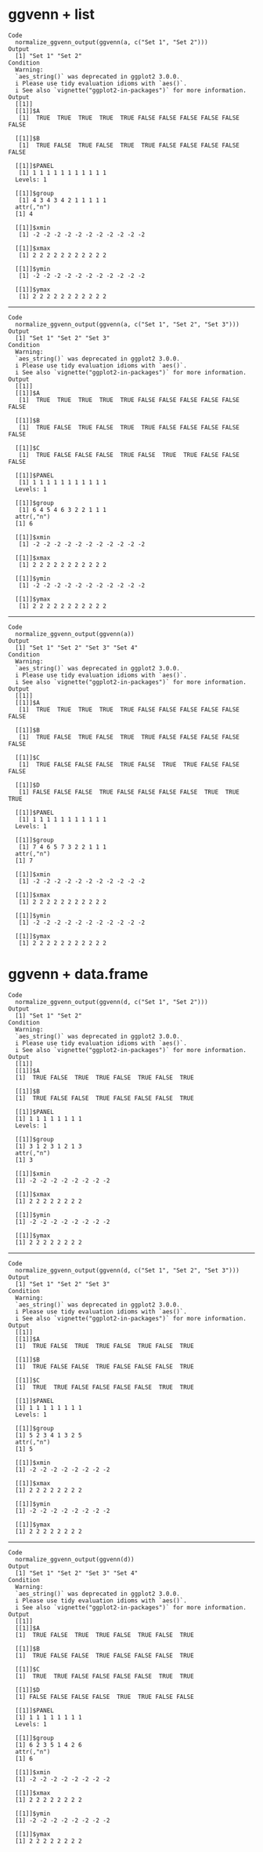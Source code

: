 # ggvenn + list

    Code
      normalize_ggvenn_output(ggvenn(a, c("Set 1", "Set 2")))
    Output
      [1] "Set 1" "Set 2"
    Condition
      Warning:
      `aes_string()` was deprecated in ggplot2 3.0.0.
      i Please use tidy evaluation idioms with `aes()`.
      i See also `vignette("ggplot2-in-packages")` for more information.
    Output
      [[1]]
      [[1]]$A
       [1]  TRUE  TRUE  TRUE  TRUE  TRUE FALSE FALSE FALSE FALSE FALSE FALSE
      
      [[1]]$B
       [1]  TRUE FALSE  TRUE FALSE  TRUE  TRUE FALSE FALSE FALSE FALSE FALSE
      
      [[1]]$PANEL
       [1] 1 1 1 1 1 1 1 1 1 1 1
      Levels: 1
      
      [[1]]$group
       [1] 4 3 4 3 4 2 1 1 1 1 1
      attr(,"n")
      [1] 4
      
      [[1]]$xmin
       [1] -2 -2 -2 -2 -2 -2 -2 -2 -2 -2 -2
      
      [[1]]$xmax
       [1] 2 2 2 2 2 2 2 2 2 2 2
      
      [[1]]$ymin
       [1] -2 -2 -2 -2 -2 -2 -2 -2 -2 -2 -2
      
      [[1]]$ymax
       [1] 2 2 2 2 2 2 2 2 2 2 2
      
      

---

    Code
      normalize_ggvenn_output(ggvenn(a, c("Set 1", "Set 2", "Set 3")))
    Output
      [1] "Set 1" "Set 2" "Set 3"
    Condition
      Warning:
      `aes_string()` was deprecated in ggplot2 3.0.0.
      i Please use tidy evaluation idioms with `aes()`.
      i See also `vignette("ggplot2-in-packages")` for more information.
    Output
      [[1]]
      [[1]]$A
       [1]  TRUE  TRUE  TRUE  TRUE  TRUE FALSE FALSE FALSE FALSE FALSE FALSE
      
      [[1]]$B
       [1]  TRUE FALSE  TRUE FALSE  TRUE  TRUE FALSE FALSE FALSE FALSE FALSE
      
      [[1]]$C
       [1]  TRUE FALSE FALSE FALSE  TRUE FALSE  TRUE  TRUE FALSE FALSE FALSE
      
      [[1]]$PANEL
       [1] 1 1 1 1 1 1 1 1 1 1 1
      Levels: 1
      
      [[1]]$group
       [1] 6 4 5 4 6 3 2 2 1 1 1
      attr(,"n")
      [1] 6
      
      [[1]]$xmin
       [1] -2 -2 -2 -2 -2 -2 -2 -2 -2 -2 -2
      
      [[1]]$xmax
       [1] 2 2 2 2 2 2 2 2 2 2 2
      
      [[1]]$ymin
       [1] -2 -2 -2 -2 -2 -2 -2 -2 -2 -2 -2
      
      [[1]]$ymax
       [1] 2 2 2 2 2 2 2 2 2 2 2
      
      

---

    Code
      normalize_ggvenn_output(ggvenn(a))
    Output
      [1] "Set 1" "Set 2" "Set 3" "Set 4"
    Condition
      Warning:
      `aes_string()` was deprecated in ggplot2 3.0.0.
      i Please use tidy evaluation idioms with `aes()`.
      i See also `vignette("ggplot2-in-packages")` for more information.
    Output
      [[1]]
      [[1]]$A
       [1]  TRUE  TRUE  TRUE  TRUE  TRUE FALSE FALSE FALSE FALSE FALSE FALSE
      
      [[1]]$B
       [1]  TRUE FALSE  TRUE FALSE  TRUE  TRUE FALSE FALSE FALSE FALSE FALSE
      
      [[1]]$C
       [1]  TRUE FALSE FALSE FALSE  TRUE FALSE  TRUE  TRUE FALSE FALSE FALSE
      
      [[1]]$D
       [1] FALSE FALSE FALSE  TRUE FALSE FALSE FALSE FALSE  TRUE  TRUE  TRUE
      
      [[1]]$PANEL
       [1] 1 1 1 1 1 1 1 1 1 1 1
      Levels: 1
      
      [[1]]$group
       [1] 7 4 6 5 7 3 2 2 1 1 1
      attr(,"n")
      [1] 7
      
      [[1]]$xmin
       [1] -2 -2 -2 -2 -2 -2 -2 -2 -2 -2 -2
      
      [[1]]$xmax
       [1] 2 2 2 2 2 2 2 2 2 2 2
      
      [[1]]$ymin
       [1] -2 -2 -2 -2 -2 -2 -2 -2 -2 -2 -2
      
      [[1]]$ymax
       [1] 2 2 2 2 2 2 2 2 2 2 2
      
      

# ggvenn + data.frame

    Code
      normalize_ggvenn_output(ggvenn(d, c("Set 1", "Set 2")))
    Output
      [1] "Set 1" "Set 2"
    Condition
      Warning:
      `aes_string()` was deprecated in ggplot2 3.0.0.
      i Please use tidy evaluation idioms with `aes()`.
      i See also `vignette("ggplot2-in-packages")` for more information.
    Output
      [[1]]
      [[1]]$A
      [1]  TRUE FALSE  TRUE  TRUE FALSE  TRUE FALSE  TRUE
      
      [[1]]$B
      [1]  TRUE FALSE FALSE  TRUE FALSE FALSE FALSE  TRUE
      
      [[1]]$PANEL
      [1] 1 1 1 1 1 1 1 1
      Levels: 1
      
      [[1]]$group
      [1] 3 1 2 3 1 2 1 3
      attr(,"n")
      [1] 3
      
      [[1]]$xmin
      [1] -2 -2 -2 -2 -2 -2 -2 -2
      
      [[1]]$xmax
      [1] 2 2 2 2 2 2 2 2
      
      [[1]]$ymin
      [1] -2 -2 -2 -2 -2 -2 -2 -2
      
      [[1]]$ymax
      [1] 2 2 2 2 2 2 2 2
      
      

---

    Code
      normalize_ggvenn_output(ggvenn(d, c("Set 1", "Set 2", "Set 3")))
    Output
      [1] "Set 1" "Set 2" "Set 3"
    Condition
      Warning:
      `aes_string()` was deprecated in ggplot2 3.0.0.
      i Please use tidy evaluation idioms with `aes()`.
      i See also `vignette("ggplot2-in-packages")` for more information.
    Output
      [[1]]
      [[1]]$A
      [1]  TRUE FALSE  TRUE  TRUE FALSE  TRUE FALSE  TRUE
      
      [[1]]$B
      [1]  TRUE FALSE FALSE  TRUE FALSE FALSE FALSE  TRUE
      
      [[1]]$C
      [1]  TRUE  TRUE FALSE FALSE FALSE FALSE  TRUE  TRUE
      
      [[1]]$PANEL
      [1] 1 1 1 1 1 1 1 1
      Levels: 1
      
      [[1]]$group
      [1] 5 2 3 4 1 3 2 5
      attr(,"n")
      [1] 5
      
      [[1]]$xmin
      [1] -2 -2 -2 -2 -2 -2 -2 -2
      
      [[1]]$xmax
      [1] 2 2 2 2 2 2 2 2
      
      [[1]]$ymin
      [1] -2 -2 -2 -2 -2 -2 -2 -2
      
      [[1]]$ymax
      [1] 2 2 2 2 2 2 2 2
      
      

---

    Code
      normalize_ggvenn_output(ggvenn(d))
    Output
      [1] "Set 1" "Set 2" "Set 3" "Set 4"
    Condition
      Warning:
      `aes_string()` was deprecated in ggplot2 3.0.0.
      i Please use tidy evaluation idioms with `aes()`.
      i See also `vignette("ggplot2-in-packages")` for more information.
    Output
      [[1]]
      [[1]]$A
      [1]  TRUE FALSE  TRUE  TRUE FALSE  TRUE FALSE  TRUE
      
      [[1]]$B
      [1]  TRUE FALSE FALSE  TRUE FALSE FALSE FALSE  TRUE
      
      [[1]]$C
      [1]  TRUE  TRUE FALSE FALSE FALSE FALSE  TRUE  TRUE
      
      [[1]]$D
      [1] FALSE FALSE FALSE FALSE  TRUE  TRUE FALSE FALSE
      
      [[1]]$PANEL
      [1] 1 1 1 1 1 1 1 1
      Levels: 1
      
      [[1]]$group
      [1] 6 2 3 5 1 4 2 6
      attr(,"n")
      [1] 6
      
      [[1]]$xmin
      [1] -2 -2 -2 -2 -2 -2 -2 -2
      
      [[1]]$xmax
      [1] 2 2 2 2 2 2 2 2
      
      [[1]]$ymin
      [1] -2 -2 -2 -2 -2 -2 -2 -2
      
      [[1]]$ymax
      [1] 2 2 2 2 2 2 2 2
      
      


